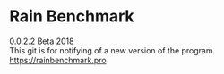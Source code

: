 # Rain Benchmark
0.0.2.2 Beta 2018<br>
This git is for notifying of a new version of the program.<br>
https://rainbenchmark.pro
